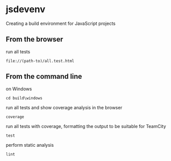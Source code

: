 jsdevenv
========

Creating a build environment for JavaScript projects


From the browser
----------------

run all tests

    file://(path-to)/all.test.html


From the command line
---------------------

on Windows

    cd build\windows

run all tests and show coverage analysis in the browser

    coverage

run all tests with coverage, formatting the output to be suitable for TeamCity

    test

perform static analysis

    lint
